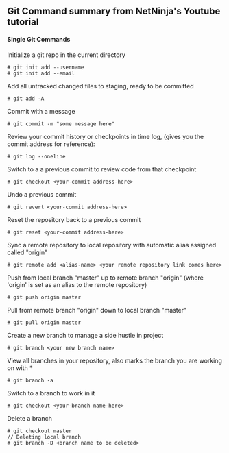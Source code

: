 ## Git Command summary from NetNinja's Youtube tutorial

#### Single Git Commands
Initialize a git repo in the current directory

    # git init add --username
    # git init add --email

Add all untracked changed files to staging, ready to be committed
    
    # git add -A

Commit with a message
    
    # git commit -m "some message here"

Review your commit history or checkpoints in time log, (gives you the commit address for reference):
    
    # git log --oneline

Switch to a a previous commit to review code from that checkpoint

    # git checkout <your-commit address-here>

Undo a previous commit

    # git revert <your-commit address-here>

Reset the repository back to a previous commit

    # git reset <your-commit address-here>

Sync a remote repository to local repository with automatic alias assigned called "origin"

    # git remote add <alias-name> <your remote repository link comes here>

Push from local branch "master" up to remote branch "origin" (where 'origin' is set as an alias to the remote repository)
    
    # git push origin master

Pull from remote branch "origin" down to local branch "master"
    
    # git pull origin master

Create a new branch to manage a side hustle in project

    # git branch <your new branch name>

View all branches in your repository, also marks the branch you are working on with *

    # git branch -a

Switch to a branch to work in it

    # git checkout <your-branch name-here>

Delete a branch
    
    # git checkout master
    // Deleting local branch
    # git branch -D <branch name to be deleted>
